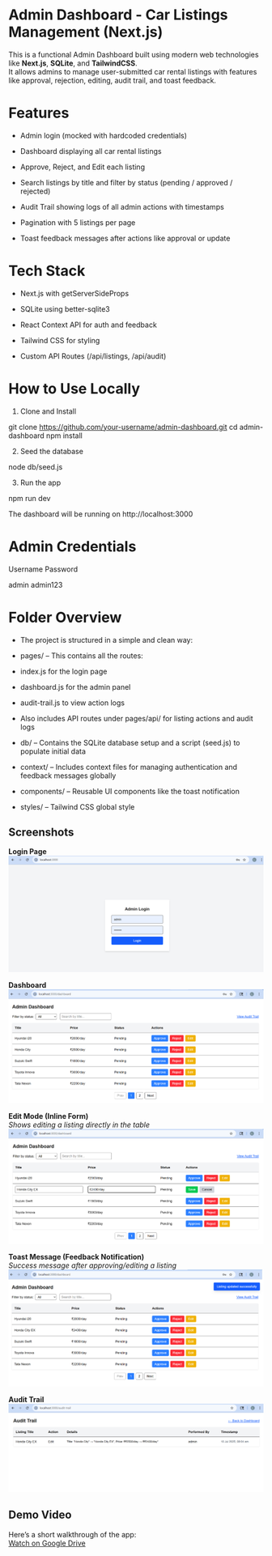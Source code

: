 #  Admin Dashboard - Car Listings Management (Next.js)

This is a functional Admin Dashboard built using modern web technologies like **Next.js**, **SQLite**, and **TailwindCSS**.  
It allows admins to manage user-submitted car rental listings with features like approval, rejection, editing, audit trail, and toast feedback.


 # Features
 
- Admin login (mocked with hardcoded credentials)

- Dashboard displaying all car rental listings

- Approve, Reject, and  Edit each listing

- Search listings by title and filter by status (pending / approved / rejected)

- Audit Trail showing logs of all admin actions with timestamps

- Pagination with 5 listings per page

- Toast feedback messages after actions like approval or update


# Tech Stack

- Next.js with getServerSideProps

- SQLite using better-sqlite3

- React Context API for auth and feedback

- Tailwind CSS for styling

- Custom API Routes (/api/listings, /api/audit)

# How to Use Locally

1. Clone and Install

git clone https://github.com/your-username/admin-dashboard.git
cd admin-dashboard
npm install

2. Seed the database

node db/seed.js

3. Run the app

npm run dev

The dashboard will be running on http://localhost:3000

# Admin Credentials

Username      Password

admin         admin123

# Folder Overview
- The project is structured in a simple and clean way:

- pages/ – This contains all the routes:

- index.js for the login page

- dashboard.js for the admin panel

- audit-trail.js to view action logs

- Also includes API routes under pages/api/ for listing actions and audit logs

- db/ – Contains the SQLite database setup and a script (seed.js) to populate initial data

- context/ – Includes context files for managing authentication and feedback messages globally

- components/ – Reusable UI components like the toast notification

- styles/ – Tailwind CSS global style

##  Screenshots

**Login Page**  
![Login](./public/screenshots/login.png)

**Dashboard**  
![Dashboard](./public/screenshots/dashboard.png)

**Edit Mode (Inline Form)**  
*Shows editing a listing directly in the table*  
![Edit Mode](./public/screenshots/edit-mode.png)

**Toast Message (Feedback Notification)**  
*Success message after approving/editing a listing*  
![Toast](./public/screenshots/toast.png)

**Audit Trail**  
![Audit](./public/screenshots/audit.png)


##  Demo Video
Here’s a short walkthrough of the app:  
 [Watch on Google Drive](https://drive.google.com/file/d/1awU4mRq5ql9EdIlnv1c7S3Rl5H5Yyzw2/view?usp=sharing)

